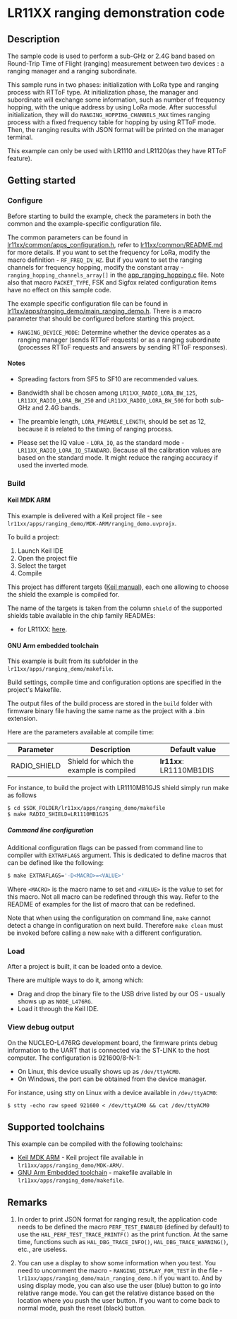 # LR11XX ranging demonstration code

## Description

The sample code is used to perform a sub-GHz or 2.4G band based on Round-Trip Time of Flight (ranging) measurement between two devices : a ranging manager and a ranging subordinate. 

This sample runs in two phases: initialization with LoRa type and ranging process with RTToF type. At initialization phase, the manager and subordinate will exchange some information, such as number of frequency hopping, with the unique address by using LoRa mode. After successful initialization, they will do `RANGING_HOPPING_CHANNELS_MAX` times ranging process with a fixed frequency table for hopping by using RTToF mode. Then, the ranging results with JSON format will be printed on the manager terminal.


This example can only be used with LR1110 and LR1120(as they have RTToF feature).

## Getting started

### Configure

Before starting to build the example, check the parameters in both the common and the example-specific configuration file. 

The common parameters can be found in [lr11xx/common/apps_configuration.h](lr11xx/common/apps_configuration.h), refer to [lr11xx/common/README.md](lr11xx/common/README.md) for more details. If you want to set the frequency for LoRa, modify the macro definition - `RF_FREQ_IN_HZ`. But if you want to set the ranging channels for frequency hopping, modify the constant array - `ranging_hopping_channels_array[]` in the [app_ranging_hopping.c](lr11xx/apps/ranging_demo/ranging_hopping_frequency/app_ranging_hopping.c) file. Note also that macro `PACKET_TYPE`,  FSK and Sigfox related configuration items have no effect on this sample code. 

The example specific configuration file can be found in [lr11xx/apps/ranging_demo/main_ranging_demo.h](lr11xx/apps/ranging_demo/main_ranging_demo.h). There is a macro parameter that should be configured before starting this project.

- `RANGING_DEVICE_MODE`: Determine whether the device operates as a ranging manager (sends RTToF requests) or as a ranging subordinate (processes RTToF requests and answers by sending RTToF responses).

#### Notes

- Spreading factors from SF5 to SF10 are recommended values.

- Bandwidth shall be chosen among `LR11XX_RADIO_LORA_BW_125`, `LR11XX_RADIO_LORA_BW_250` and `LR11XX_RADIO_LORA_BW_500` for both sub-GHz and 2.4G bands.

- The preamble length, `LORA_PREAMBLE_LENGTH`, should be set as 12, because it is related to the timing of ranging process.

- Please set the IQ value - `LORA_IQ`, as the standard mode - `LR11XX_RADIO_LORA_IQ_STANDARD`. Because all the calibration values are based on the standard mode. It might reduce the ranging accuracy if used the inverted mode.

### Build

#### Keil MDK ARM

This example is delivered with a Keil project file - see `lr11xx/apps/ranging_demo/MDK-ARM/ranging_demo.uvprojx`.

To build a project:

1. Launch Keil IDE
2. Open the project file
3. Select the target
4. Compile

This project has different targets ([Keil manual](https://www.keil.com/support/man/docs/uv4/uv4_ca_projtargfilegr.htm)), each one allowing to choose the shield the example is compiled for.

The name of the targets is taken from the column `shield` of the supported shields table available in the chip family READMEs:
- for LR11XX:  [here](lr11xx/README.md#supported-shields).

#### GNU Arm embedded toolchain

This example is built from its subfolder in the `lr11xx/apps/ranging_demo/makefile`.

Build settings, compile time and configuration options are specified in the project's Makefile.

The output files of the build process are stored in the `build` folder with firmware binary file having the same name as the project with a .bin extension.

Here are the parameters available at compile time:

| Parameter    | Description                              | Default value            |
| ------------ | ---------------------------------------- | ------------------------ |
| RADIO_SHIELD | Shield for which the example is compiled | **lr11xx**: LR1110MB1DIS |

For instance, to build the project with LR1110MB1GJS shield simply run make as follows

```shell
$ cd $SDK_FOLDER/lr11xx/apps/ranging_demo/makefile
$ make RADIO_SHIELD=LR1110MB1GJS
```

##### Command line configuration

Additional configuration flags can be passed from command line to compiler with `EXTRAFLAGS` argument.
This is dedicated to define macros that can be defined like the following:

```bash
$ make EXTRAFLAGS='-D<MACRO>=<VALUE>'
```

Where `<MACRO>` is the macro name to set and `<VALUE>` is the value to set for this macro.
Not all macro can be redefined through this way. Refer to the README of examples for the list of macro that can be redefined.

Note that when using the configuration on command line, `make` cannot detect a change in configuration on next build.
Therefore `make clean` must be invoked before calling a new `make` with a different configuration.

### Load

After a project is built, it can be loaded onto a device.

There are multiple ways to do it, among which:

* Drag and drop the binary file to the USB drive listed by our OS - usually shows up as `NODE_L476RG`.
* Load it through the Keil IDE.

### View debug output

On the NUCLEO-L476RG development board, the firmware prints debug information to the UART that is connected via the ST-LINK to the host computer. The configuration is 921600/8-N-1:

* On Linux, this device usually shows up as `/dev/ttyACM0`.
* On Windows, the port can be obtained from the device manager.

For instance, using stty on Linux with a device available in `/dev/ttyACM0`:

```shell
$ stty -echo raw speed 921600 < /dev/ttyACM0 && cat /dev/ttyACM0
```

## Supported toolchains

This example can be compiled with the following toolchains:

* [Keil MDK ARM](https://www2.keil.com/mdk5) - Keil project file available in `lr11xx/apps/ranging_demo/MDK-ARM/`.
* [GNU Arm Embedded toolchain](https://developer.arm.com/tools-and-software/open-source-software/developer-tools/gnu-toolchain/gnu-rm) - makefile available in `lr11xx/apps/ranging_demo/makefile`.

## Remarks

1. In order to print JSON format for ranging result, the application code needs to be defined the macro `PERF_TEST_ENABLED` (defined by default) to use the `HAL_PERF_TEST_TRACE_PRINTF()` as the print function. At the same time, functions such as `HAL_DBG_TRACE_INFO()`, `HAL_DBG_TRACE_WARNING()`, etc., are useless.

2. You can use a display to show some information when you test. You need to uncomment the macro - `RANGING_DISPLAY_FOR_TEST` in the file - `lr11xx/apps/ranging_demo/main_ranging_demo.h` if you want to. And by using display mode, you can also use the user (blue) button to go into relative range mode. You can get the relative distance based on the location where you push the user button. If you want to come back to normal mode, push the reset (black) button.
